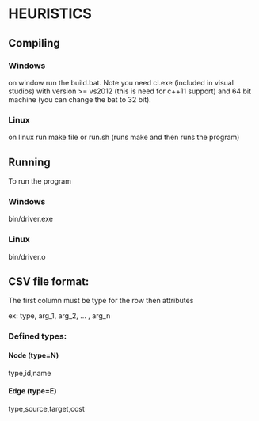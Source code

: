 # HEURISTICS
## Compiling
### Windows
on window run the build.bat. Note you need cl.exe (included in visual studios) with version >= vs2012 (this is need for c++11 support) and 64 bit machine (you can change the bat to 32 bit).
### Linux 
on linux run make file or run.sh (runs make and then runs the program)
## Running 
To run the program
### Windows
bin/driver.exe
### Linux
bin/driver.o
## CSV file format:
The first column must be type for the row
then attributes

ex:
type, arg_1, arg_2, ... , arg_n
### Defined types:
#### Node (type=N)
type,id,name
#### Edge (type=E)
type,source,target,cost

